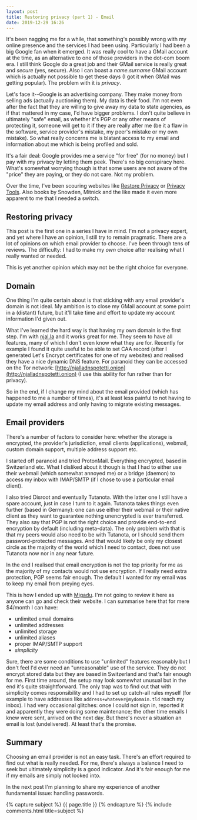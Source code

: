 ```yaml
---
layout: post
title: Restoring privacy (part 1) - Email
date: 2019-12-29 16:26
---
```


It's been nagging me for a while, that something's possibly wrong with my online
presence and the services I had been using.  Particularly I had been a big
Google fan when it emerged.  It was really cool to have a GMail account at the
time, as an alternative to one of those providers in the dot-com boom era.  I
still think Google do a great job and their GMail service is really great and
_secure_ (yes, secure).  Also I can boast a _name.surname_ GMail account which is
actually not possible to get these days (I got it when GMail was getting
popular).  The problem with it is _privacy_.

Let's face it--Google is an advertising company.  They make money from selling
ads (actually auctioning them).  My data is their food.  I'm not even after the
fact that they are willing to give away my data to state agencies, as if that
mattered in my case, I'd have bigger problems.  I don't quite believe in
ultimately "safe" email, as whether it's PGP or any other means of protecting
it, someone will get to it if they are really after me (be it a flaw in the
software, service provider's mistake, my peer's mistake or my own mistake).  So
what really concerns me is blatant access to my email and information about me
which is being profiled and sold.

It's a fair deal: Google provides me a service "for free" (for no money) but I
pay with my privacy by letting them peek.  There's no big conspiracy here.
What's somewhat worrying though is that some users are not aware of the "price"
they are paying, or they do not care.  Not my problem.

Over the time, I've been scouring websites like [Restore
Privacy][restore-privacy] or [Privacy Tools][privacy-tools].  Also books by
Snowden, Mitnick and the like made it even more apparent to me that I needed a
switch.

## Restoring privacy

This post is the first one in a series I have in mind.  I'm not a privacy
expert, and yet where I have an opinion, I still try to remain pragmatic.  There
are a lot of opinions on which email provider to choose.  I've been through tens
of reviews.  The difficulty:  I had to make my _own_ choice after realising what
I really wanted or needed.

This is yet another opinion which may not be the right choice for everyone.

## Domain

One thing I'm quite certain about is that sticking with any email provider's
domain is not ideal.  My ambition is to close my GMail account at some point in
a (distant) future, but it'll take time and effort to update my account
information I'd given out.

What I've learned the hard way is that having my own domain is the first step.
I'm with [njal.la](https://njal.la/) and it works great for me.  They seem to
have all features, many of which I don't even know what they are for.  Recently
for example I found it quite useful to be able to set CAA record (after I
generated Let's Encrypt certificates for one of my websites) and realised
they have a nice dynamic DNS feature.  For paranoid they can be accessed on the
Tor network: [http://njalladnspotetti.onion](http://njalladnspotetti.onion) (I
use this ability for fun rather than for privacy).

So in the end, if I change my mind about the email provided (which has happened
to me a number of times), it's at least less painful to not having to update my
email address and only having to migrate existing messages.

## Email providers

There's a number of factors to consider here: whether the storage is encrypted,
the provider's jurisdiction, email clients (applications), webmail, custom
domain support, multiple address support etc.

I started off paranoid and tried ProtonMail.  Everything encrypted, based in
Switzerland etc.  What I disliked about it though is that I had to either use
their webmail (which somewhat annoyed me) or a bridge (daemon) to access my inbox
with IMAP/SMTP (if I chose to use a particular email client).

I also tried Disroot and eventually Tutanota.  With the latter one I still have a
spare account, just in case I turn to it again.  Tutanota takes things even
further (based in Germany): one can use either their webmail or their native
client as they want to guarantee nothing unencrypted is ever transferred.  They
also say that PGP is not the right choice and provide end-to-end encryption by
default (including meta-data).  The only problem with that is that my peers
would also need to be with Tutanota, or I should send them password-protected
messages.  And that would likely be only my closest circle as the majority of
the world which I need to contact, does not use Tutanota now nor in any near
future.

In the end I realised that email encryption is not the top priority for me as
the majority of my contacts would not use encryption.  If I really need extra
protection, PGP seems fair enough.  The default I wanted for my email was to
keep my email from preying eyes.

This is how I ended up with [Migadu][migadu].  I'm not going to review it here
as anyone can go and check their website.  I can summarise here that for mere
$4/month I can have:
* unlimited email domains
* unlimited addresses
* unlimited storage
* unlimited aliases
* proper IMAP/SMTP support
* _simplicity_

Sure, there are some conditions to use "unlimited" features reasonably but I
don't feel I'd ever need an "unreasonable" use of the service.  They do not
encrypt stored data but they are based in Switzerland and that's fair enough for
me.  First time around, the setup may look somewhat unusual but in the end it's
quite straightforward.  The only trap was to find out that with simplicity comes
responsibility and I had to set up catch-all rules myself (for example to have
addresses like `address+whatever@mydomain.tld` reach my inbox).  I had very
occasional glitches: once I could not sign in, reported it and apparently they
were doing some maintenance; the other time emails I knew were sent, arrived on
the next day.  But there's never a situation an email is lost (undelivered).  At
least that's the promise.

## Summary

Choosing an email provider is not an easy task.  There's an effort required to
find out what is really needed.  For me, there's always a balance I need to seek
but ultimately simplicity is a good indicator.  And it's fair enough for me if
my emails are simply not looked into.

In the next post I'm planning to share my experience of another fundamental
issue:  handling passwords.

{% capture subject %}
{{ page.title }}
{% endcapture %}
{% include comments.html title=subject %}

[restore-privacy]: https://restoreprivacy.com/
[privacy-tools]: https://www.privacytools.io/
[migadu]: https://www.migadu.com/en/index.html
